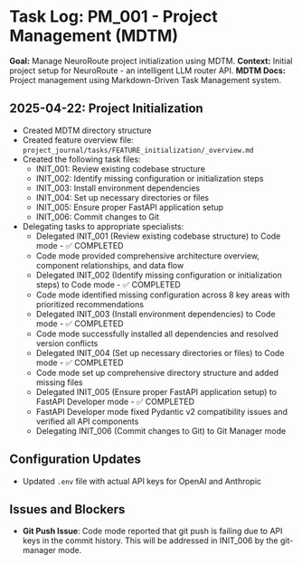 # Task Log: PM_001 - Project Management (MDTM)

**Goal:** Manage NeuroRoute project initialization using MDTM.
**Context:** Initial project setup for NeuroRoute - an intelligent LLM router API.
**MDTM Docs:** Project management using Markdown-Driven Task Management system.

## 2025-04-22: Project Initialization

- Created MDTM directory structure
- Created feature overview file: `project_journal/tasks/FEATURE_initialization/_overview.md`
- Created the following task files:
  - INIT_001: Review existing codebase structure
  - INIT_002: Identify missing configuration or initialization steps
  - INIT_003: Install environment dependencies
  - INIT_004: Set up necessary directories or files
  - INIT_005: Ensure proper FastAPI application setup
  - INIT_006: Commit changes to Git
- Delegating tasks to appropriate specialists:
  - Delegated INIT_001 (Review existing codebase structure) to Code mode - ✅ COMPLETED
  - Code mode provided comprehensive architecture overview, component relationships, and data flow
  - Delegated INIT_002 (Identify missing configuration or initialization steps) to Code mode - ✅ COMPLETED
  - Code mode identified missing configuration across 8 key areas with prioritized recommendations
  - Delegated INIT_003 (Install environment dependencies) to Code mode - ✅ COMPLETED
  - Code mode successfully installed all dependencies and resolved version conflicts
  - Delegated INIT_004 (Set up necessary directories or files) to Code mode - ✅ COMPLETED
  - Code mode set up comprehensive directory structure and added missing files
  - Delegated INIT_005 (Ensure proper FastAPI application setup) to FastAPI Developer mode - ✅ COMPLETED
  - FastAPI Developer mode fixed Pydantic v2 compatibility issues and verified all API components
  - Delegating INIT_006 (Commit changes to Git) to Git Manager mode

## Configuration Updates

- Updated `.env` file with actual API keys for OpenAI and Anthropic

## Issues and Blockers

- **Git Push Issue**: Code mode reported that git push is failing due to API keys in the commit history. This will be addressed in INIT_006 by the git-manager mode.